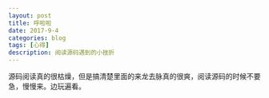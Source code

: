 ```yaml
---
layout: post
title: 呼啦啦
date: 2017-9-4
categories: blog
tags: [心得]
description: 阅读源码遇到的小挫折
---
```


源码阅读真的很枯燥，但是搞清楚里面的来龙去脉真的很爽，阅读源码的时候不要急，慢慢来。边玩遍看。